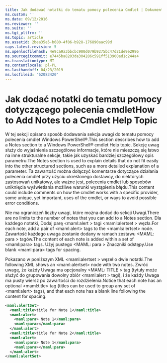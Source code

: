 ```yaml
---
title: Jak dodawać notatki do tematu pomocy polecenia Cmdlet | Dokumentacja firmy Microsoft
ms.custom: ''
ms.date: 09/12/2016
ms.reviewer: ''
ms.suite: ''
ms.tgt_pltfrm: ''
ms.topic: article
ms.assetid: 2bea35e5-b680-4f86-b928-176890aac99d
caps.latest.revision: 5
ms.openlocfilehash: 4e9ca9a3bbcbc900d079b9275bc47d21de9e2996
ms.sourcegitcommit: e7445ba8203da304286c591ff513900ad1c244a4
ms.translationtype: MT
ms.contentlocale: pl-PL
ms.lasthandoff: 04/23/2019
ms.locfileid: "62083420"
---
```

# <a name="how-to-add-notes-to-a-cmdlet-help-topic"></a><span data-ttu-id="5bbcf-102">Jak dodać notatki do tematu pomocy dotyczącego polecenia cmdlet</span><span class="sxs-lookup"><span data-stu-id="5bbcf-102">How to Add Notes to a Cmdlet Help Topic</span></span>

<span data-ttu-id="5bbcf-103">W tej sekcji opisano sposób dodawania sekcja uwagi do tematu pomocy polecenia cmdlet Windows PowerShell®.</span><span class="sxs-lookup"><span data-stu-id="5bbcf-103">This section describes how to add a Notes section to a Windows PowerShell® cmdlet Help topic.</span></span> <span data-ttu-id="5bbcf-104">Sekcję uwag służy do wyjaśnienia szczegółowe informacje, które nie mieszczą się łatwo na inne strukturalne sekcje, takie jak uzyskać bardziej szczegółowy opis parametru.</span><span class="sxs-lookup"><span data-stu-id="5bbcf-104">The Notes section is used to explain details that do not fit easily into the other structured sections, such as a more detailed explanation of a parameter.</span></span> <span data-ttu-id="5bbcf-105">Ta zawartość można dołączyć komentarze dotyczące działania polecenia cmdlet przy użyciu określonego dostawcy, do niektórych zastosowań unikatowy, ale ważne jest, polecenia cmdlet lub sposobów uniknięcia wyświetlania możliwe warunki wystąpienia błędu.</span><span class="sxs-lookup"><span data-stu-id="5bbcf-105">This content could include comments on how the cmdlet works with a specific provider, some unique, yet important, uses of the cmdlet, or ways to avoid possible error conditions.</span></span>

<span data-ttu-id="5bbcf-106">Nie ma ograniczeń liczby uwagi, które można dodać do sekcji Uwagi.</span><span class="sxs-lookup"><span data-stu-id="5bbcf-106">There are no limits to the number of notes that you can add to a Notes section.</span></span> <span data-ttu-id="5bbcf-107">Dla każdego notatki, Dodaj parę \<maml:alert > tagi \<maml:alertset > węzła.</span><span class="sxs-lookup"><span data-stu-id="5bbcf-107">For each note, add a pair of \<maml:alert> tags to the \<maml:alertset> node.</span></span> <span data-ttu-id="5bbcf-108">Zawartość każdego uwaga zostanie dodany w ramach zestawu \<MAML: para > tagów.</span><span class="sxs-lookup"><span data-stu-id="5bbcf-108">The content of each note is added within a set of \<maml:para> tags.</span></span> <span data-ttu-id="5bbcf-109">Użyj pustego \<MAML: para > Znaczniki odstępy.</span><span class="sxs-lookup"><span data-stu-id="5bbcf-109">Use blank \<maml:para> tags for spacing.</span></span>

<span data-ttu-id="5bbcf-110">Pokazano w poniższym XML \<maml:alertset > węzeł o dwie notatki.</span><span class="sxs-lookup"><span data-stu-id="5bbcf-110">The following XML shows an \<maml:alertset> node with two notes.</span></span> <span data-ttu-id="5bbcf-111">Zwróć uwagę, że każdy Uwaga ma opcjonalny \<MAML: TITLE > tag (tytuły może służyć do grupowania dowolny zbiór \<maml:alert > tagi), i że każdy Uwaga ma pusty wiersz po zawartości do rozdzielenia.</span><span class="sxs-lookup"><span data-stu-id="5bbcf-111">Notice that each note has an optional \<maml:title> tag (titles can be used to group any set of \<maml:alert> tags), and that each note has a blank line following the content for spacing.</span></span>

```xml
<maml:alertSet>
  <maml:title>title for Note 1</maml:title>
  <maml:alert>
    <maml:para> Note 1</maml:para>
    <maml:para></maml:para>
  </maml:alert>
  <maml:title>title for Note 2</maml:title>
  <maml:alert>
    <maml:para> Note 1</maml:para>
    <maml:para></maml:para>
  </maml:alert>
</maml:alertSet>
```



